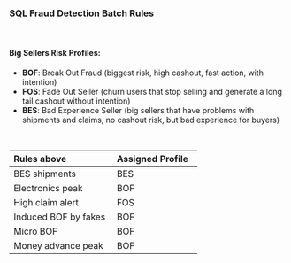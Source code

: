 ### SQL Fraud Detection Batch Rules

<br>

#### Big Sellers Risk Profiles:
- **BOF**: Break Out Fraud (biggest risk, high cashout, fast action, with intention)  
- **FOS**: Fade Out Seller (churn users that stop selling and generate a long tail cashout without intention)  
- **BES**: Bad Experience Seller (big sellers that have problems with shipments and claims, no cashout risk, but bad experience for buyers)

<br>

| Rules above          | Assigned Profile   |
|:---------------------|:-------------------|
| BES shipments        | BES                |
| Electronics peak     | BOF                |
| High claim alert     | FOS                |
| Induced BOF by fakes | BOF                |
| Micro BOF            | BOF                |
| Money advance peak   | BOF                |

